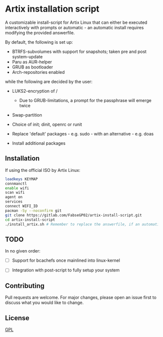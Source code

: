 # Artix installation script

A customizable install-script for Artix Linux that can either be executed interactively with prompts or automatic - an automatic install requires modifying the provided answerfile.

By default, the following is set up:

- BTRFS-subvolumes with support for snapshots; taken pre and post system-update
- Paru as AUR-helper
- GRUB as bootloader
- Arch-repositories enabled

while the following are decided by the user:

- LUKS2-encryption of /
    - Due to GRUB-limitations, a prompt for the passphrase will emerge twice
 
- Swap-partition
- Choice of init; dinit, openrc or runit
- Replace 'default' packages - e.g. sudo - with an alternative - e.g. doas
- Install additional packages


## Installation

If using the official ISO by Artix Linux:

```bash
loadkeys KEYMAP
connmanctl 
enable wifi
scan wifi
agent on
services
connect WIFI_ID
pacman -Sy --noconfirm git
git clone https://gitlab.com/FabseGP02/artix-install-script.git
cd artix-install-script
./install_artix.sh # Remember to replace the answerfile, if an automatic install is desired
````

## TODO
In no given order:

- [ ] Support for bcachefs once mainlined into linux-kernel
- [ ] Integration with post-script to fully setup your system


## Contributing
Pull requests are welcome. For major changes, please open an issue first to discuss what you would like to change.

## License
[GPL](https://choosealicense.com/licenses/gpl-3.0/)
